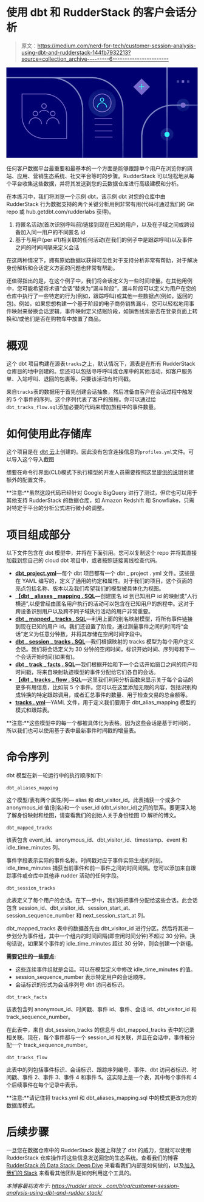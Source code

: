 # 使用 dbt 和 RudderStack 的客户会话分析

> 原文：<https://medium.com/nerd-for-tech/customer-session-analysis-using-dbt-and-rudderstack-144fb7932213?source=collection_archive---------6----------------------->

![](img/2e2a39aed4ea1a84b6ad612870aa9fd9.png)

任何客户数据平台最重要和最基本的一个方面是能够跟踪单个用户在浏览你的网站、应用、营销生态系统、社交平台等时的步骤。RudderStack 可以轻松地从每个平台收集这些数据，并将其发送到您的云数据仓库进行高级建模和分析。

在本练习中，我们将浏览一个示例 dbt，该示例 dbt 对您的仓库中由 RudderStack 行为数据支持的两个关键分析用例非常有用(代码可通过我们的 Git repo 或 hub.getdbt.com/rudderlabs 获得)。

1.  将匿名活动(首次识别呼叫前)链接到现在已知的用户，以及在子域之间或跨设备加入同一用户的不同匿名 id
2.  基于与用户(per #1)相关联的任何活动(在我们的例子中是跟踪呼叫)以及事件之间的时间间隔来定义会话

在这两种情况下，拥有原始数据以获得可见性对于支持分析非常有帮助，对于解决身份解析和会话定义方面的问题也非常有帮助。

还值得指出的是，在这个例子中，我们将会话定义为一些时间增量。在其他用例中，您可能希望将术语“会话”替换为“漏斗阶段”，漏斗阶段可以定义为用户在您的仓库中执行了一些特定的行为(例如，跟踪呼叫)或其他一些数据点(例如，返回的包)。例如，如果您想构建一个基于阶段的电子商务销售漏斗，您可以轻松地用事件映射来替换会话逻辑，事件映射定义结账阶段，如销售线索是否在登录页面上转换和/或他们是否在购物车中放置了商品。

# 概观

这个 dbt 项目构建在源表`tracks`之上，默认情况下，源表是在所有 RudderStack 仓库目的地中创建的。您还可以包括寻呼呼叫或仓库中的其他活动，如客户服务单、入站呼叫、退回的包裹等。只要该活动有时间戳。

来自`tracks`表的数据用于首先创建会话抽象，然后准备由客户在会话过程中触发的 5 个事件的序列。这个序列代表了客户的旅程。你可以通过给`dbt_tracks_flow.sql`添加必要的代码来增加旅程中的事件数量。

# 如何使用此存储库

这个项目是在 [dbt 云](https://cloud.getdbt.com/)上创建的。因此没有包含连接信息的`profiles.yml`文件。可以导入这个导入截图

想要在命令行界面(CLI)模式下执行模型的开发人员需要按照这里[提供的说明](https://docs.getdbt.com/docs/running-a-dbt-project/using-the-command-line-interface/)创建额外的配置文件。

**注意:**虽然这段代码已经针对 Google BigQuery 进行了测试，但它也可以用于其他支持 RudderStack 的数据仓库，如 Amazon Redshift 和 Snowflake，只需对特定于平台的分析公式进行微小的调整。

# 项目组成部分

以下文件包含在 dbt 模型中，并将在下面引用。您可以复制这个 repo 并将其直接加载到您自己的 cloud dbt 项目中，或者按照链接离线检查代码。

*   [**dbt_project.yml**](https://github.com/rudderlabs/dbt-customer-journey-analysis/blob/1.0.1/dbt_project.yml)—每个 dbt 项目都有一个 dbt _ project . yml 文件。这些是在 YAML 编写的，定义了通用的约定和属性。对于我们的项目，这个页面的亮点包括名称、版本以及我们希望我们的模型被具体化为视图。
*   [**【dbt _ aliases _ mapping . SQL**](https://github.com/rudderlabs/dbt-customer-journey-analysis/blob/1.0.1/models/dbt_aliases_mapping.sql)—创建匿名 id 到已知用户 id 的映射或“人行横道”,以便曾经由匿名用户执行的活动可以包含在已知用户的旅程中。这对于跨设备识别用户以及跨不同子域执行活动的用户非常重要。
*   [**dbt _ mapped _ tracks . SQL**](https://github.com/rudderlabs/dbt-customer-journey-analysis/blob/1.0.1/models/dbt_mapped_tracks.sql)—利用上面的别名映射模型，将所有事件链接到现在已知的用户 id。我们还设置了阶段，通过测量事件之间的时间将“会话”定义为任意分钟数，并将其存储在空闲时间字段中。
*   [**dbt _ session _ tracks . SQL**](https://github.com/rudderlabs/dbt-customer-journey-analysis/blob/1.0.1/models/dbt_session_tracks.sql)—我们根据映射的 tracks 模型为每个用户定义会话。我们将会话定义为 30 分钟的空闲时间，标识开始时间、序列号和下一个会话开始时间(如果有)。
*   [**dbt _ track _ facts . SQL**](https://github.com/rudderlabs/dbt-customer-journey-analysis/blob/1.0.1/models/dbt_track_facts.sql)—我们根据开始和下一个会话开始窗口之间的用户和时间戳，将来自映射轨迹模型的事件分配给它们各自的会话。
*   [**【dbt _ tracks _ flow . SQL**](https://github.com/rudderlabs/dbt-customer-journey-analysis/blob/1.0.1/models/dbt_tracks_flow.sql)—这里我们利用分析函数来显示关于每个会话的更多有用信息，比如前 5 个事件。您可以在这里添加无限的内容，包括识别构成转换的特定跟踪调用，或者汇总事件的数量、用于检查交易的总金额等。
*   [**tracks . yml**](https://github.com/rudderlabs/dbt-customer-journey-analysis/blob/1.0.1/models/tracks.yml)—YAML 文件，用于定义我们要用于 dbt_alias_mapping 模型的模式和跟踪表。

**注意:**这些模型中的每一个都被具体化为表格。因为这些会话是基于时间的，所以我们也可以使用基于表中最新事件时间戳的增量表。

# 命令序列

dbt 模型在新一轮运行中的执行顺序如下:

`dbt_aliases_mapping`

这个模型/表有两个属性/列— alias 和 dbt_visitor_id。此表捕获一个或多个 anonymous_id 值(别名)和一个 user_id (dbt_visitor_id)之间的联系。要更深入地了解身份映射和绘图，请查看我们的创始人关于身份绘图 ID 解析的博文。

`dbt_mapped_tracks`

该表包含 event_id、anonymous_id、dbt_visitor_id、timestamp、event 和 idle_time_minutes 列。

事件字段表示实际的事件名称。时间戳对应于事件实际生成的时刻。idle_time_minutes 捕获当前事件和前一事件之间的时间间隔。您可以添加来自跟踪事件或仓库中其他非 rudder 活动的任何字段。

`dbt_session_tracks`

此表定义了每个用户的会话。在下一步中，我们将把事件分配给这些会话。此会话包含 session_id、dbt_visitor_id、session_start_at、session_sequence_number 和 next_session_start_at 列。

dbt_mapped_tracks 表中的数据首先由 dbt_visitor_id 进行分区。然后将其进一步划分为事件组，其中一个组内的时间间隔(即空闲时间分钟)不超过 30 分钟。换句话说，如果某个事件的 idle_time_minutes 超过 30 分钟，则会创建一个新组。

**需要记住的一些要点:**

*   这些连续事件组就是会话。可以在模型定义中修改 idle_time_minutes 的值。
*   session_sequence_number 表示特定用户的会话顺序。
*   会话标识的形式为会话序列号 dbt 访问者标识。

`dbt_track_facts`

该表包含列 anonymous_id、时间戳、事件 id、事件、会话 id、dbt_visitor_id 和 track_sequence_number。

在此表中，来自 dbt_session_tracks 的信息与 dbt_mapped_tracks 表中的记录相关联。现在，每个事件都与一个 session_id 相关联，并且在会话中，事件被分配一个 track_sequence_number。

`dbt_tracks_flow`

此表中的列包括事件标识、会话标识、跟踪序列编号、事件、dbt 访问者标识、时间戳、事件 2、事件 3、事件 4 和事件 5。这实际上是一个表，其中每个事件和 4 个后续事件在每个记录中表示。

**注意:**请记住将 tracks.yml 和 dbt_aliases_mapping.sql 中的模式更改为您的数据库模式。

# 后续步骤

一旦您在数据仓库中的 RudderStack 数据上释放了 dbt 的威力，您就可以使用 RudderStack 仓库操作将这些信息发送回您的生态系统。查看我们的博客 [RudderStack 的 Data Stack: Deep Dive](https://rudderstack.com/blog/rudderstacks-data-stack-deep-dive) 来看看我们内部是如何做的，以及[加入我们的 Slack](https://rudderstack.com/join-rudderstack-slack-community/) 来看看其他团队是如何利用这个工具的。

*本博客最初发布于:* [*https://rudder stack . com/blog/customer-session-analysis-using-dbt-and-rudder stack/*](https://rudderstack.com/blog/customer-session-analysis-using-dbt-and-rudderstack/)